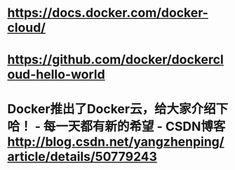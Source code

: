 

# https://docs.docker.com/docker-cloud/
# https://github.com/docker/dockercloud-hello-world
# Docker推出了Docker云，给大家介绍下哈！ - 每一天都有新的希望 - CSDN博客 http://blog.csdn.net/yangzhenping/article/details/50779243
